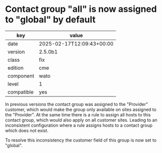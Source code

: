 [//]: # (werk v2)
# Contact group "all" is now assigned to "global" by default

key        | value
---------- | ---
date       | 2025-02-17T12:09:43+00:00
version    | 2.5.0b1
class      | fix
edition    | cme
component  | wato
level      | 1
compatible | yes

In previous versions the contact group was assigned to the "Provider" customer, which would make
the group only available on sites assigned to the "Provider". At the same time there is a rule to
assign all hosts to this contact group, which would also apply on all customer sites. Leading to an
inconsistent configuration where a rule assigns hosts to a contact group which does not exist.

To resolve this inconsistency the customer field of this group is now set to "global".
